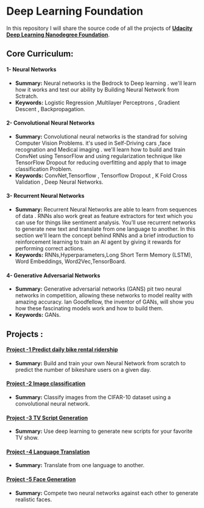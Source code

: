 # Deep Learning Foundation 
In this repository I will share the source code of all the projects of **[Udacity Deep Learning Nanodegree Foundation](https://www.udacity.com/course/deep-learning-nanodegree-foundation--nd101)**.



## Core Curriculum:

#### 1- Neural Networks
- **Summary:** Neural networks is the Bedrock to Deep learning . we'll learn how it works and test our ability by Building Neural Network from Sctratch.
- **Keywords:** Logistic Regression ,Multilayer Perceptrons , Gradient Descent , Backpropagation.

#### 2- Convolutional Neural Networks 
- **Summary:** Convolutional neural networks is the standrad for solving Computer Vision Problems. it's used in Self-Driving cars ,face recognation and Medical imaging . we'll learn how to build and train ConvNet using TensorFlow and using regularization technique like TensorFlow Dropout for reducing overfitting and apply that to image classification Problem.  
- **Keywords:** ConvNet,Tensorflow , Tensorflow Dropout , K Fold Cross Validation , Deep Neural Networks.

#### 3- Recurrent Neural Networks
- **Summary:** Recurrent Neural Networks are able to learn from sequences of data . RNNs also work great as feature extractors for text which you can use for things like sentiment analysis. You’ll use recurrent networks to generate new text and translate from one language to another. In this section we'll learn the concept behind RNNs and a brief introduction to reinforcement learning to train an AI agent by giving it rewards for performing correct actions.  
- **Keywords:** RNNs,Hyperparameters,Long Short Term Memory (LSTM), Word Embeddings, Word2Vec,TensorBoard.

#### 4- Generative Adversarial Networks 
- **Summary:** Generative adversarial networks (GANS) pit two neural networks in competition, allowing these networks to model reality with amazing accuracy. Ian Goodfellow, the inventor of GANs, will show you how these fascinating models work and how to build them.
- **Keywords:** GANs.

## Projects :
#### [Project -1  Predict daily bike rental ridership](https://github.com/Ahmed0028/Deep-learning-Projects/tree/master/Project01-Predict%20daily%20bike%20rental%20ridership) 
- **Summary:** Build and train your own Neural Network from scratch to predict the number of bikeshare users on a given day.

#### [Project -2 Image classification](https://github.com/Ahmed0028/Deep-learning-Projects/tree/master/Project02-Image-classification) 
- **Summary:** Classify images from the CIFAR-10 dataset using a convolutional neural network.


#### [Project -3 TV Script Generation](https://github.com/Ahmed0028/Deep-learning-Projects/tree/master/Project02-Image-classification) 
- **Summary:** Use deep learning to generate new scripts for your favorite TV show.

#### [Project -4 Language Translation](https://github.com/Ahmed0028/Deep-learning-Projects/tree/master/Project04-Language%20Translation) 
- **Summary:** Translate from one language to another.


#### [Project -5 Face Generation](https://github.com/Ahmed0028/Deep-learning-Projects/tree/master/Project05%20-Face%20Generation) 
- **Summary:** Compete two neural networks against each other to generate realistic faces.
